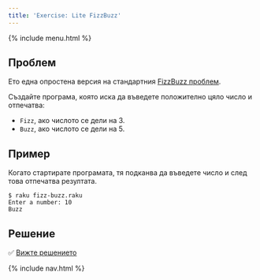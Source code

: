 ```yaml
---
title: 'Exercise: Lite FizzBuzz'
---
```


{% include menu.html %}

## Проблем

Ето една опростена версия на стандартния [FizzBuzz проблем](https://en.wikipedia.org/wiki/Fizz_buzz).

Създайте програма, която иска да въведете положително цяло число и отпечатва:

* `Fizz`, ако числото се дели на 3.
* `Buzz`, ако числото се дели на 5.

## Пример

Когато стартирате програмата, тя подканва да въведете число и след това отпечатва резултата.

```console
$ raku fizz-buzz.raku
Enter a number: 10
Buzz
```

## Решение

✅ [Вижте решението](solution)

{% include nav.html %}